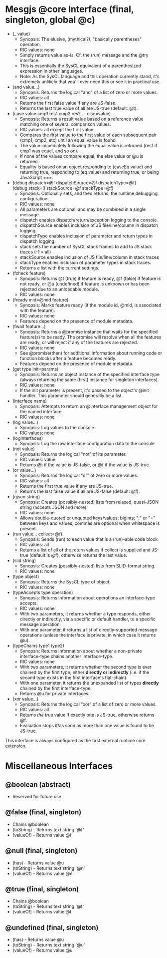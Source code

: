 # Mesgjs @core Interface (final, singleton, global @c)

* (\_ value)  
  * Synopsis: The elusive, (mythical?), "basically parentheses" operation.  
  * RIC values: none  
  * Simply returns value as-is. Cf. the (run) message and the @try interface.  
  * This is essentially the SysCL equivalent of a parenthesized expression in other languages.  
  * Note: As the SysCL language and this operation currently stand, it's extremely unlikely that you'll ever need this or see it in practical use.  
* (and value…)  
  * Synopsis: Returns the logical "and" of a list of zero or more values.  
  * RIC values: all  
  * Returns the first false value if any are JS-false.  
  * Returns the last true value of all are JS-true (default: @t).  
* (case value cmp1 res1 cmp2 res2 … else=value)   
  * Synopsis: Returns a result value based on a reference value matching one of several comparison values.  
  * RIC values: all except the first value  
  * Compares the first value to the first value of each subsequent pair (cmp1, cmp2, etc) until an equal value is found.   
  * The value immediately following the equal value is returned (res1 if cmp1 was equal, and so on).  
  * If none of the values compare equal, the else value or @u is returned.  
  * Equality is based on an object responding to (caseEq value) and returning true, responding to (eq value) and returning true, or being JavaScript \===.  
* (debug dispatch=@f dispatchSource=@f dispatchType=@f)  
  (debug stack=0 stackSource=@f stackType=@f)  
  * Synopsis: Optionally sets, and then returns, the runtime debugging configuration.  
  * RIC values: none  
  * All parameters are optional, and may be combined in a single message.  
  * dispatch enables dispatch/return/exception logging to the console.  
  * dispatchSource enables inclusion of JS file/line/column in dispatch logging.  
  * dispatchType enables inclusion of parameter and return types in dispatch logging.  
  * stack sets the number of SysCL stack frames to add to JS stack traces (-1 \= all)  
  * stackSource enables inclusion of JS file/line/column in stack traces  
  * stackType enables inclusion of parameter types in stack traces.  
  * Returns a list with the current settings.  
* (fcheck feature)  
  * Synopsis: Returns @t (true) if feature is ready, @f (false) if feature is not ready, or @u (undefined) if feature is unknown or has been rejected due to an unloadable module.  
  * RIC values: none  
* (fready mid=@mid feature)  
  * Synopsis: Marks feature ready (if the module id, @mid, is associated with the feature).  
  * RIC values: none  
  * Features depend on the presence of module metadata.  
* (fwait feature…)  
  * Synopsis: Returns a @promise instance that waits for the specified feature(s) to be ready. The promise will resolve when all the features are ready, or will reject if any of the features are rejected.  
  * RIC values: none  
  * See @promise(then) for additional information about running code or function blocks after a feature becomes ready.  
  * Features depend on the presence of module metadata.  
* (get type init=params)  
  * Synopsis: Returns an object instance of the specified interface type (always returning the same (first) instance for singleton interfaces).  
  * RIC values: none  
  * If the init parameter is present, it's passed to the object's @init handler. This parameter should generally be a list.  
* (interface name)  
  * Synopsis: Attempts to return an @interface management object for the named interface.  
  * RIC values: none  
* (log value…)  
  * Synopsis: Log values to the console  
  * RIC values: none  
* (logInterfaces)  
  * Synopsis: Log the raw interface configuration data to the console  
* (not value)  
  * Synopsis: Returns the logical "not" of its parameter.  
  * RIC values: value  
  * Returns @t if the value is JS-false, or @f if the value is JS-true.  
* (or value…)  
  * Synopsis: Returns the logical "or" of zero or more values.  
  * RIC values: all  
  * Returns the first true value if any are JS-true.  
  * Returns the last false value if all are JS-false (default: @f).  
* (qjson string)  
  * Synopsis: Creates (possibly-nested) lists from relaxed, quasi-JSON string (accepts JSON and more).  
  * RIC values: none  
  * Allows double-quoted or unquoted keys/values; bigints; ":" or "\=" between keys and values; commas are optional when whitespace is present.  
* (run value… collect=@f)  
  * Synopsis: Sends (run) to each value that is a (run)\-able code block  
  * RIC values: all  
  * Returns a list of all of the return values if collect is supplied and JS-true (default is @f), otherwise returns the last value.  
* (slid string)  
  * Synopsis: Creates (possibly-nested) lists from SLID-format string.  
  * RIC values: none  
* (type object)  
  * Synopsis: Returns the SysCL type of object.   
  * RIC values: none  
* (typeAccepts type operation)  
  * Synopsis: Returns information about operations an interface-type accepts.   
  * RIC values: none  
  * With two parameters, it returns whether a type responds, either directly or indirectly, via a specific or default handler, to a specific message operation.  
  * With one parameter, it returns a list of directly-supported message operations (unless the interface is private, in which case it returns @u).  
* (typeChains type1 type2)  
  * Synopsis: Returns information about whether a non-private interface-type chains another interface-type.  
  * RIC values: none  
  * With two parameters, it returns whether the second type is ever chained by the first type, either **directly or indirectly** (i.e. if the second type exists in the first interface's flat-chain).  
  * With one parameter, it returns the unexpanded list of types **directly** chained by the first interface-type.  
  * Returns @u for private interfaces.  
* (xor value…)  
  * Synopsis: Returns the logical "xor" of a list of zero or more values.  
  * RIC values: all  
  * Returns *the* true value if exactly one is JS-true, otherwise returns @f.  
  * Evaluation stops if/as soon as more than one value is found to be JS-true.

This interface is always configured as the first external runtime core extension.

# Miscellaneous Interfaces

## @boolean (abstract)

* Reserved for future use

## @false (final, singleton)

* Chains @boolean  
* (toString) \- Returns text string '@f'  
* (valueOf) \- Returns value @f

## @null (final, singleton)

* (has) \- Returns value @u  
* (toString) \- Returns text string '@n'  
* (valueOf) \- Returns value @n

## @true (final, singleton)

* Chains @boolean  
* (toString) \- Returns text string '@t'   
* (valueOf) \- Returns value @t

## @undefined (final, singleton)

* (has) \- Returns value @u  
* (toString) \- Returns text string '@u'  
* (valueOf) \- Returns value @u